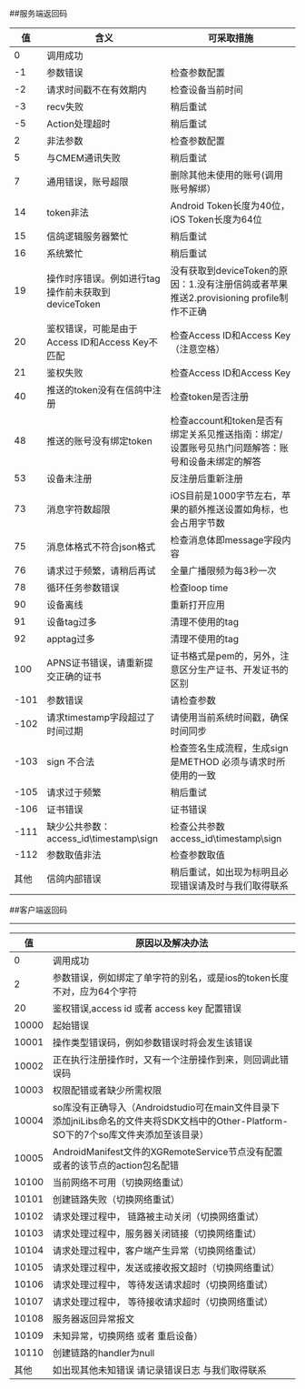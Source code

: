##服务端返回码

|值|含义|可采取措施|
|---|---|----|
|0|调用成功|
|-1|参数错误|检查参数配置|
|-2|请求时间戳不在有效期内|检查设备当前时间|
|-3|recv失败|稍后重试|
|-5|Action处理超时|稍后重试|
|2|非法参数|检查参数配置|
|5|与CMEM通讯失败|稍后重试|
|7|通用错误，账号超限|删除其他未使用的账号(调用账号解绑）|
|14|token非法|Android Token长度为40位，iOS Token长度为64位|
|15|信鸽逻辑服务器繁忙|稍后重试|
|16|系统繁忙|稍后重试|
|19|操作时序错误。例如进行tag操作前未获取到deviceToken|没有获取到deviceToken的原因：1.没有注册信鸽或者苹果推送2.provisioning profile制作不正确|
|20|鉴权错误，可能是由于Access ID和Access Key不匹配|检查Access ID和Access Key（注意空格）|
|21|鉴权失败|检查Access ID和Access Key|
|40|推送的token没有在信鸽中注册|检查token是否注册|
|48|推送的账号没有绑定token|检查account和token是否有绑定关系见推送指南：绑定/设置账号见热门问题解答：账号和设备未绑定的解答|
|53|设备未注册|反注册后重新注册|
|73|消息字符数超限|iOS目前是1000字节左右，苹果的额外推送设置如角标，也会占用字节数|
|75|消息体格式不符合json格式|检查消息体即message字段内容|
|76|请求过于频繁，请稍后再试|全量广播限频为每3秒一次|
|78|循环任务参数错误|检查loop time|
|90|设备离线|重新打开应用|
|91|设备tag过多|清理不使用的tag|
|92|apptag过多|清理不使用的tag|
|100|APNS证书错误，请重新提交正确的证书|证书格式是pem的，另外，注意区分生产证书、开发证书的区别|
|-101|参数错误|请检查参数|
|-102|请求timestamp字段超过了时间过期|请使用当前系统时间戳，确保时间同步|
|-103|sign 不合法|检查签名生成流程，生成sign是METHOD 必须与请求时所使用的一致|
|-105|请求过于频繁|稍后重试|
|-106|证书错误|证书错误|
|-111|缺少公共参数：access_id\timestamp\sign|检查公共参数access_id\timestamp\sign|
|-112|参数取值非法|检查参数取值|
|其他|信鸽内部错误|稍后重试，如出现为标明且必现错误请及时与我们取得联系|


##客户端返回码

<hr>

|值|原因以及解决办法|
|---|---|
|0|调用成功|
|2|参数错误，例如绑定了单字符的别名，或是ios的token长度不对，应为64个字符|
|20|鉴权错误,access id 或者 access key 配置错误|
|10000|起始错误|
|10001|操作类型错误码，例如参数错误时将会发生该错误|
|10002|正在执行注册操作时，又有一个注册操作到来，则回调此错误码|
|10003|权限配错或者缺少所需权限|
|10004|so库没有正确导入（Androidstudio可在main文件目录下 添加jniLibs命名的文件夹将SDK文档中的Other-Platform-SO下的7个so库文件夹添加至该目录）|
|10005|AndroidManifest文件的XGRemoteService节点没有配置或者的该节点的action包名配错|
|10100|当前网络不可用（切换网络重试）|
|10101|创建链路失败（切换网络重试）|
|10102|请求处理过程中， 链路被主动关闭（切换网络重试）|
|10103|请求处理过程中，服务器关闭链接（切换网络重试）|
|10104|请求处理过程中，客户端产生异常（切换网络重试）|
|10105|请求处理过程中，发送或接收报文超时（切换网络重试）|
|10106|请求处理过程中， 等待发送请求超时（切换网络重试）|
|10107|请求处理过程中， 等待接收请求超时（切换网络重试）|
|10108|服务器返回异常报文|
|10109|未知异常，切换网络 或者 重启设备）|
|10110|创建链路的handler为null|
|其他|如出现其他未知错误 请记录错误日志 与我们取得联系|